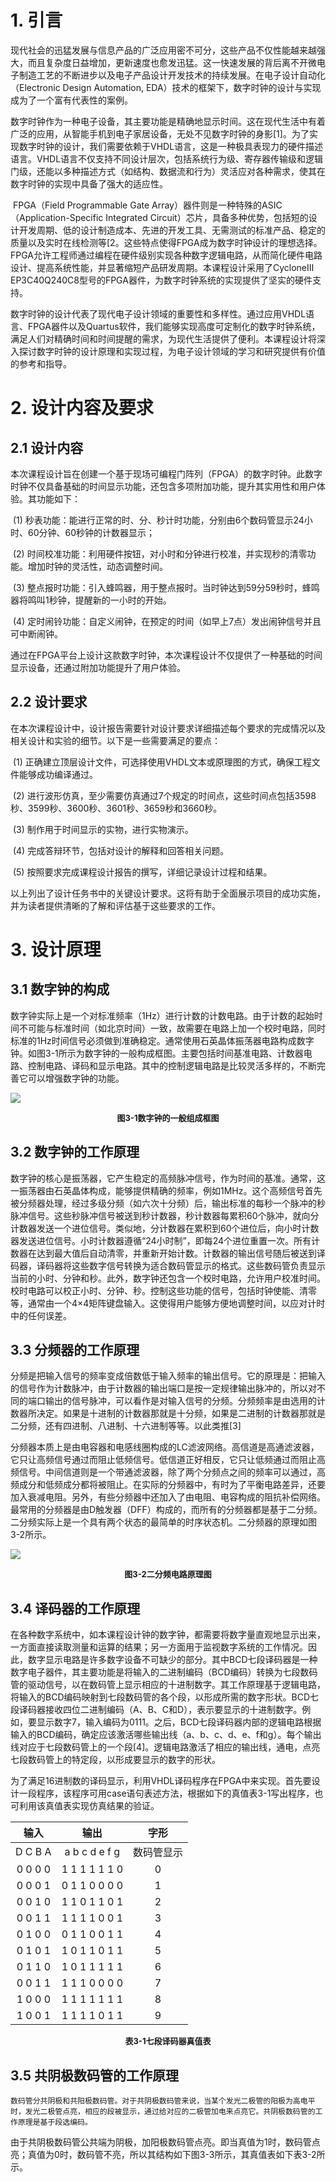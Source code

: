 # 1. 引言

​	现代社会的迅猛发展与信息产品的广泛应用密不可分，这些产品不仅性能越来越强大，而且复杂度日益增加，更新速度也愈发迅猛。这一快速发展的背后离不开微电子制造工艺的不断进步以及电子产品设计开发技术的持续发展。在电子设计自动化（Electronic Design Automation, EDA）技术的框架下，数字时钟的设计与实现成为了一个富有代表性的案例。 

​	数字时钟作为一种电子设备，其主要功能是精确地显示时间。这在现代生活中有着广泛的应用，从智能手机到电子家居设备，无处不见数字时钟的身影[1]。为了实现数字时钟的设计，我们需要依赖于VHDL语言，这是一种极具表现力的硬件描述语言。VHDL语言不仅支持不同设计层次，包括系统行为级、寄存器传输级和逻辑门级，还能以多种描述方式（如结构、数据流和行为）灵活应对各种需求，使其在数字时钟的实现中具备了强大的适应性。

​	FPGA（Field Programmable Gate Array）器件则是一种特殊的ASIC（Application-Specific Integrated Circuit）芯片，具备多种优势，包括短的设计开发周期、低的设计制造成本、先进的开发工具、无需测试的标准产品、稳定的质量以及实时在线检测等[2。这些特点使得FPGA成为数字时钟设计的理想选择。FPGA允许工程师通过编程在硬件级别实现各种数字逻辑电路，从而简化硬件电路设计、提高系统性能，并显著缩短产品研发周期。本课程设计采用了CycloneⅢ EP3C40Q240C8型号的FPGA器件，为数字时钟系统的实现提供了坚实的硬件支持。

​	数字时钟的设计代表了现代电子设计领域的重要性和多样性。通过应用VHDL语言、FPGA器件以及Quartus软件，我们能够实现高度可定制化的数字时钟系统，满足人们对精确时间和时间提醒的需求，为现代生活提供了便利。本课程设计将深入探讨数字时钟的设计原理和实现过程，为电子设计领域的学习和研究提供有价值的参考和指导。

# 2. 设计内容及要求

## 2.1 设计内容

​	本次课程设计旨在创建一个基于现场可编程门阵列（FPGA）的数字时钟。此数字时钟不仅具备基础的时间显示功能，还包含多项附加功能，提升其实用性和用户体验。其功能如下：

​	(1)  秒表功能：能进行正常的时、分、秒计时功能，分别由6个数码管显示24小时、60分钟、60秒钟的计数器显示；

​	(2)  时间校准功能：利用硬件按钮，对小时和分钟进行校准，并实现秒的清零功能。增加时钟的灵活性，动态调整时间。

​	(3)  整点报时功能：引入蜂鸣器，用于整点报时。当时钟达到59分59秒时，蜂鸣器将鸣叫1秒钟，提醒新的一小时的开始。

​	(4)  定时闹铃功能：自定义闹钟，在预定的时间（如早上7点）发出闹钟信号并且可中断闹钟。

​	通过在FPGA平台上设计这款数字时钟，本次课程设计不仅提供了一种基础的时间显示设备，还通过附加功能提升了用户体验。

## 2.2 设计要求

​	在本次课程设计中，设计报告需要针对设计要求详细描述每个要求的完成情况以及相关设计和实验的细节。以下是一些需要满足的要点：

​	(1)  正确建立顶层设计文件，可选择使用VHDL文本或原理图的方式，确保工程文件能够成功编译通过。

​	(2)  进行波形仿真，至少需要仿真通过7个规定的时间点，这些时间点包括3598秒、3599秒、3600秒、3601秒、3659秒和3660秒。

​	(3)  制作用于时间显示的实物，进行实物演示。

​	(4)  完成答辩环节，包括对设计的解释和回答相关问题。

​	(5)  按照要求完成课程设计报告的撰写，详细记录设计过程和结果。

​	以上列出了设计任务书中的关键设计要求。这将有助于全面展示项目的成功实施，并为读者提供清晰的了解和评估基于这些要求的工作。

# 3. 设计原理

## 3.1 数字钟的构成

​	数字钟实际上是一个对标准频率（1Hz）进行计数的计数电路。由于计数的起始时间不可能与标准时间（如北京时间）一致，故需要在电路上加一个校时电路，同时标准的1Hz时间信号必须做到准确稳定。通常使用石英晶体振荡器电路构成数字钟。如图3-1所示为数字钟的一般构成框图。主要包括时间基准电路、计数器电路、控制电路、译码和显示电路。其中的控制逻辑电路是比较灵活多样的，不断完善它可以增强数字钟的功能。

![](https://pic.imgdb.cn/item/659fba83871b83018a237216.png)

<div align='center'>
    <font size="2"><b>图3-1数字钟的一般组成框图</b></font>
</div>

## 3.2 数字钟的工作原理

​	数字钟的核心是振荡器，它产生稳定的高频脉冲信号，作为时间的基准。通常，这一振荡器由石英晶体构成，能够提供精确的频率，例如1MHz。这个高频信号首先被分频器处理，经过多级分频（如六次十分频）后，输出标准的每秒一个脉冲的秒脉冲信号。这些秒脉冲信号被送到秒计数器，秒计数器每累积60个脉冲，就向分计数器发送一个进位信号。类似地，分计数器在累积到60个进位后，向小时计数器发送进位信号。小时计数器遵循“24小时制”，即每24个进位重置一次。所有计数器在达到最大值后自动清零，并重新开始计数。计数器的输出信号随后被送到译码器，译码器将这些数字信号转换为适合数码管显示的格式。这些数码管负责显示当前的小时、分钟和秒。此外，数字钟还包含一个校时电路，允许用户校准时间。校时电路可以校正小时、分钟、秒。控制这些功能的信号，包括时钟使能、清零等，通常由一个4×4矩阵键盘输入。这使得用户能够方便地调整时间，以应对计时中的任何误差。

## 3.3 分频器的工作原理

​	分频是把输入信号的频率变成倍数低于输入频率的输出信号。它的原理是：把输入的信号作为计数脉冲，由于计数器的输出端口是按一定规律输出脉冲的，所以对不同的端口输出的信号脉冲，可以看作是对输入信号的分频。分频频率是由选用的计数器所决定。如果是十进制的计数器那就是十分频，如果是二进制的计数器那就是二分频，还有四进制、八进制、十六进制等等。以此类推[3]

​	分频器本质上是由电容器和电感线圈构成的LC滤波网络。高信道是高通滤波器，它只让高频信号通过而阻止低频信号。低信道正好相反，它只让低频通过而阻止高频信号。中间信道则是一个带通滤波器，除了两个分频点之间的频率可以通过，高频成分和低频成分都将被阻止。在实际的分频器中，有时为了平衡电路差异，还要加入衰减电阻。另外，有些分频器中还加入了由电阻、电容构成的阻抗补偿网络。
​	最常用的分频器是由D触发器（DFF）构成的，而所有的分频器都是基于二分频。二分频实际上是一个具有两个状态的最简单的时序状态机。二分频器的原理如图3-2所示。

![](https://pic.imgdb.cn/item/659fbcf8871b83018a2f6915.png)

<div align='center'>
    <font size="2"><b>图3-2二分频电路原理图</b></font>
</div>

## 3.4 译码器的工作原理

​	在各种数字系统中，如本课程设计钟的数字钟，都需要将数字量直观地显示出来，一方面直接读取测量和运算的结果；另一方面用于监视数字系统的工作情况。因此，数字显示电路是许多数字设备不可缺少的部分。其中BCD七段译码器是一种数字电子器件，其主要功能是将输入的二进制编码（BCD编码）转换为七段数码管的驱动信号，以在数码管上显示相应的十进制数字。其工作原理基于逻辑电路，将输入的BCD编码映射到七段数码管的各个段，以形成所需的数字形状。BCD七段译码器接收四位二进制编码（A、B、C和D），表示要显示的十进制数字。例如，要显示数字7，输入编码为0111。之后，BCD七段译码器内部的逻辑电路根据输入的BCD编码，确定应该激活哪些输出线（a、b、c、d、e、f和g）。每个输出线对应于七段数码管上的一个段[4]。逻辑电路激活了相应的输出线，通电，点亮七段数码管上的特定段，以形成要显示的数字的形状。

​	为了满足16进制数的译码显示，利用VHDL译码程序在FPGA中来实现。首先要设计一段程序，该程序可用case语句表述方法，根据如下的真值表3-1写出程序，也可利用该真值表实现仿真结果的验证。

|      输入      |       输出        |    字形    |
| :------------: | :---------------: | :--------: |
| D   C    B   A |   a b c d e f g   | 数码管显示 |
| 0   0    0   0 | 1 1   1 1 1   1 0 |     0      |
| 0   0    0   1 | 0 1   1 0 0   0 0 |     1      |
| 0   0    1   0 | 1 1   0 1 1   0 1 |     2      |
| 0   0    1   1 |   1 1 1 1 0 0 1   |     3      |
| 0   1    0   0 |   0 1 1 0 0 1 1   |     4      |
| 0   1    0   1 |   1 0 1 1 0 1 1   |     5      |
| 0   1    1   0 |   1 0 1 1 1 1 1   |     6      |
| 0   0    1   1 |   1 1 1 0 0 0 0   |     7      |
| 1   0    0   0 |   1 1 1 1 1 1 1   |     8      |
| 1   0    0   1 |   1 1 1 1 0 1 1   |     9      |

<div align='center'>
    <font size="2"><b>表3-1七段译码器真值表</b></font>
</div>

## 3.5 共阴极数码管的工作原理

 	数码管分共阴极和共阳极数码管。对于共阴极数码管来说，当某个发光二极管的阳极为高电平时，发光二极管点亮，相应的段被显示，通过给对应的二极管加电来点亮它。共阴极数码管的工作原理是基于段选编码。

​	由于共阴极数码管公共端为阴极，加阳极数码管点亮。即当真值为1时，数码管点亮；真值为0时，数码管不亮，所以其结构如下图3-3所示，其真值表如下表3-2所示。

![]()

